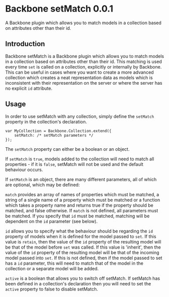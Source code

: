# Backbone setMatch 0.0.1 #
A Backbone plugin which allows you to match models in a collection based on attributes other than their id.

## Introduction ##
Backbone setMatch is a Backbone plugin which allows you to match models in a collection based on attributes other than their id. This matching is used every time `set` is called on a collection, explicitly or internally by Backbone. This can be useful in cases where you want to create a more advanced collection which creates a neat representation data as models which is inconsistent with their representation on the server or where the server has no explicit `id` attribute.

## Usage ##
In order to use setMatch with any collection, simply define the `setMatch` property in the collection's declaration.

    var MyCollection = Backbone.Collection.extend({
        setMatch: /* setMatch parameters */
    });

The `setMatch` property can either be a boolean or an object.

If `setMatch` is `true`, models added to the collection will need to match all properties - if it is `false`, setMatch will not be used and the default behaviour occurs.

If `setMatch` is an object, there are many different parameters, all of which are optional, which may be defined:

`match` provides an array of names of properties which must be matched, a string of a single name of a property which must be matched or a function which takes a property name and returns true if the property should be matched, and false otherwise. If `match` is not defined, all parameters must be matched. If you specify that `id` must be matched, matching will be dependent on the `id` parameter (see below).

`id` allows you to specify what the behaviour should be regarding the `id` property of models when it is defined for the model passed to `set`. If this value is `retain`, then the value of the `id` property of the resulting model will be that of the model before `set` was called. If this value is 'inherit', then the value of the `id` property of the resulting model will be that of the incoming model passed into `set`. If this is not defined, then if the model passed to set has a `id` parameter, this will need to match that of the model in the collection or a separate model will be added.

`active` is a boolean that allows you to switch off setMatch. If setMatch has been defined in a collection's declaration then you will need to set the `active` property to false to disable setMatch.